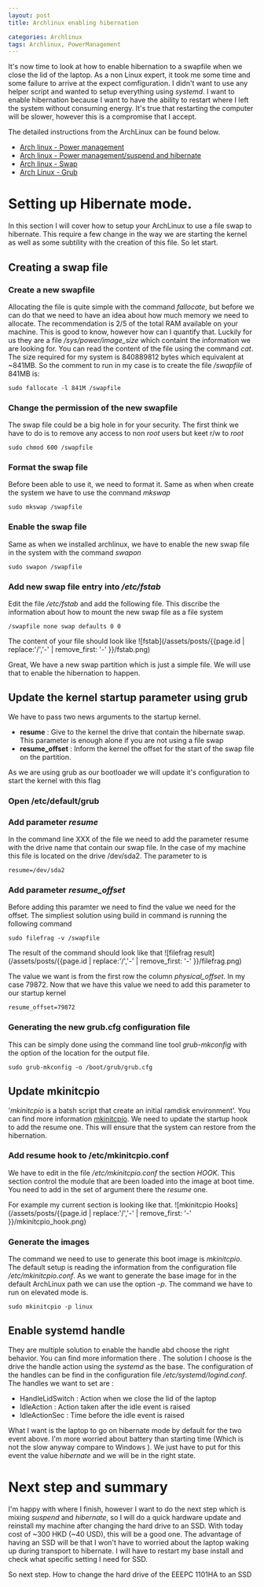 ```yaml
---
layout: post
title: Archlinux enabling hibernation

categories: Archlinux
tags: Archlinux, PowerManagement
---
```


It's now time to look at how to enable hibernation to a swapfile when we close the lid of the laptop. As a non Linux expert, it took me some time and some failure to arrive at the expect comfiguration. I didn't want to use any helper script and wanted to setup everything using *systemd*. I want to enable hibernation because I want to have the ability to restart where I left the system without  consuming energy. It's true that restarting the computer will be slower, however this is a compromise that I accept.

The detailed instructions from the ArchLinux can be found below.

- [Arch linux - Power management](https://wiki.archlinux.org/index.php/Power_management)
- [Arch linux - Power management/suspend and hibernate](https://wiki.archlinux.org/index.php/Power_management/Suspend_and_hibernate)
- [Arch linux - Swap](https://wiki.archlinux.org/index.php/Swap#Swap_file_resuming)
- [Arch Linux - Grub](https://wiki.archlinux.org/index.php/GRUB#Generate_the_main_configuration_file)

# Setting up Hibernate mode.
In this section I will cover how to setup your ArchLinux to use a file swap to hibernate. This require a few change in the way we are starting the kernel as well as some subtility with the creation of this file. So let start. 

## Creating a swap file

### Create a new swapfile
Allocating the file is quite simple with the command *fallocate*, but before we can do that we need to have an idea about how much memory we need to allocate. The recommendation is 2/5 of the total RAM available on your machine. This is good to know, however how can I quantify that. Luckily for us they are a file */sys/power/image_size* which containt the information we are looking for. You can read the content of the file using the command *cat*. The size required for my system is 840889812 bytes which equivalent at ~841MB. So the comment to run in my case is to create the file */swapfile* of 841MB is:

```shell
sudo fallocate -l 841M /swapfile
```

### Change the permission of the new swapfile
The swap file could be a big hole in for your security. The first think we have to do is to remove any access to non *root* users but keet r/w to *root*

```shell
sudo chmod 600 /swapfile
```

### Format the swap file
Before been able to use it, we need to format it. Same as when when create the system we have to use the command *mkswap*

```shell
sudo mkswap /swapfile
```

### Enable the swap file
Same as when we installed archlinux, we have to enable the new swap file in the system with the command *swapon*

```shell    
sudo swapon /swapfile
```

### Add new swap file entry into */etc/fstab*
Edit the file */etc/fstab* and add the following file. This discribe the information about how to mount the new swap file as a file system

```    
/swapfile none swap defaults 0 0
```
The content of your file should look like 
![fstab](/assets/posts/{{page.id | replace:'/','-' | remove_first: '-' }}/fstab.png) 

Great, We have a new swap partition which is just a simple file. We will use that to enable the hibernation to happen. 

## Update the kernel startup parameter using grub
We have to pass two news arguments to the startup kernel. 

- **resume** : Give to the kernel the drive that contain the hibernate swap. This parameter is enough alone if you are not using a file swap
- **resume_offset** : Inform the kernel the offset for the start of the swap file on the partition.

As we are using grub as our bootloader we will update it's configuration to start the kernel with this flag

### Open /etc/default/grub

### Add parameter *resume*
In the command line XXX of the file we need to add the parameter resume with the drive name that contain our swap file. In the case of my machine this file is located on the drive /dev/sda2. The parameter to is

```
resume=/dev/sda2
```

### Add parameter *resume_offset*
Before adding this paramter we need to find the value we need for the offset. The simpliest solution using build in command is running the following command

```shell
sudo filefrag -v /swapfile
```

The result of the command should look like that
![filefrag result](/assets/posts/{{page.id | replace:'/','-' | remove_first: '-' }}/filefrag.png)

The value we want is from the first row the column *physical_offset*. In my case 79872. Now that we have this value we need to add this parameter to our startup kernel

```
resume_offset=79872
```

### Generating the new grub.cfg configuration file
This can be simply done using the command line tool *grub-mkconfig* with the option of the location for the output file. 

```shell
sudo grub-mkconfig -o /boot/grub/grub.cfg
```

## Update mkinitcpio
'*mkinitcpio* is a batsh script that create an initial ramdisk environment'. You can find more information [mkinitcpio](https://wiki.archlinux.org/index.php/mkinitcpio).
We need to update the startup hook to add the resume one. This will ensure that the system can restore from the hibernation.

### Add resume hook to /etc/mkinitcpio.conf
We have to edit in the file */etc/mkinitcpio.conf* the section *HOOK*. This section control the module that are been loaded into the image at boot time. You need to add in the set of argument there the *resume* one.

For example my current section is looking like that.
![mkinitcpio Hooks](/assets/posts/{{page.id | replace:'/','-' | remove_first: '-' }}/mkinitcpio_hook.png)

### Generate the images
The command we need to use to generate this boot image is *mkinitcpio*. The default setup is reading the information from the configuration file */etc/mkinitcpio.conf*. As we want to generate the base image for in the default ArchLinux path we can use the option *-p*. The command we have to run on elevated mode is.

```shell
sudo mkinitcpio -p linux
```

## Enable systemd handle 
They are multiple solution to enable the handle abd choose the right behavior. You can find more information there [](). The solution I choose is the drive the handle action using the *systemd* as the base. The configuration of the handles can be find in the configuration file */etc/systemd/logind.conf*. The handles we want to set are :

- HandleLidSwitch : Action when we close the lid of the laptop
- IdleAction : Action taken after the idle event is raised
- IdleActionSec : Time before the idle event is raised

What I want is the laptop to go on hibernate mode by default for the two event above. I'm more worried about battery than starting time (Which is not the slow anyway compare to Windows ). We just have to put for this event the value *hibernate* and we will be in the right state.

# Next step and summary

I'm happy with where I finish, however I want to do the next step which is mixing *suspend* and *hibernate*, so I will do a quick hardware update and reinstall my machine after changing the hard drive to an SSD. With today cost of ~300 HKD (~40 USD), this will be a good one. The advantage of having an SSD will be that I won't have to worried about the laptop waking up during transport to hibernate. I will have to restart my base install and check what specific setting I need for SSD.

So next step. How to change the hard drive of the EEEPC 1101HA to an SSD
